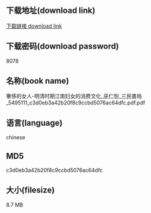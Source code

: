 ## 下载地址(download link)
[下载链接 download link](https://voluble-croquembouche-d321dc.netlify.app/?s=%E5%A5%A2%E4%BE%88%E7%9A%84%E5%A5%B3%E4%BA%BA-%E6%98%8E%E6%B8%85%E6%97%B6%E6%9C%9F%E6%B1%9F%E5%8D%97%E5%A6%87%E5%A5%B3%E7%9A%84%E6%B6%88%E8%B4%B9%E6%96%87%E5%8C%96_%E5%B7%AB%E4%BB%81%E6%81%95_%E4%B8%89%E6%B0%91%E6%9B%B8%E5%B1%80_5495111_c3d0eb3a42b20f8c9ccbd5076ac64dfc.pdf)

## 下载密码(download password)
8078

## 名称(book name)
奢侈的女人-明清时期江南妇女的消费文化_巫仁恕_三民書局_5495111_c3d0eb3a42b20f8c9ccbd5076ac64dfc.pdf.pdf

## 语言(language)
chinese

## MD5
c3d0eb3a42b20f8c9ccbd5076ac64dfc

## 大小(filesize)
8.7 MB

